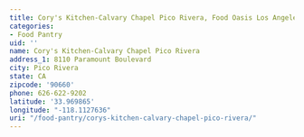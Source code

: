 ```yaml
---
title: Cory's Kitchen-Calvary Chapel Pico Rivera, Food Oasis Los Angeles
categories:
- Food Pantry
uid: ''
name: Cory's Kitchen-Calvary Chapel Pico Rivera
address_1: 8110 Paramount Boulevard
city: Pico Rivera
state: CA
zipcode: '90660'
phone: 626-622-9202
latitude: '33.969865'
longitude: "-118.1127636"
uri: "/food-pantry/corys-kitchen-calvary-chapel-pico-rivera/"
---
```


